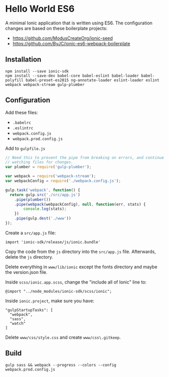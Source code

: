 # Hello World ES6

A minimal Ionic application that is written using ES6. The configuration changes are based on these boilerplate projects:

- https://github.com/ModusCreateOrg/ionic-seed
- https://github.com/ByJC/ionic-es6-webpack-boilerplate

## Installation

```
npm install --save ionic-sdk
npm install --save-dev babel-core babel-eslint babel-loader babel-polyfill babel-preset-es2015 ng-annotate-loader eslint-loader eslint webpack webpack-stream gulp-plumber
```

## Configuration

Add these files:

- `.babelrc`
- `.eslintrc`
- `webpack.config.js`
- `webpack.prod.config.js`

Add to `gulpfile.js`

```javascript
// Need this to prevent the pipe from breaking on errors, and continue
// watching files for changes.
var plumber = require('gulp-plumber');

var webpack = require('webpack-stream');
var webpackConfig = require('./webpack.config.js');

gulp.task('webpack', function() {
  return gulp.src('./src/app.js')
    .pipe(plumber())
    .pipe(webpack(webpackConfig), null, function(err, stats) {
        console.log(stats);
    })
    .pipe(gulp.dest('./www'))
});
```

Create a `src/app.js` file:

```
import 'ionic-sdk/release/js/ionic.bundle'
```

Copy the code from the `js` directory into the `src/app.js` file. Afterwards, delete the `js` directory.

Delete everything in `www/lib/ionic` except the fonts directory and maybe the version.json file.

Inside `scss/ionic.app.scss`, change the "include all of Ionic" line to:

```
@import "../node_modules/ionic-sdk/scss/ionic";
```

Inside `ionic.project`, make sure you have:

```
"gulpStartupTasks": [
  "webpack",
  "sass",
  "watch"
]
```

Delete `www/css/style.css` and create `www/css\.gitkeep`.

## Build

```
gulp sass && webpack --progress --colors --config webpack.prod.config.js
```

